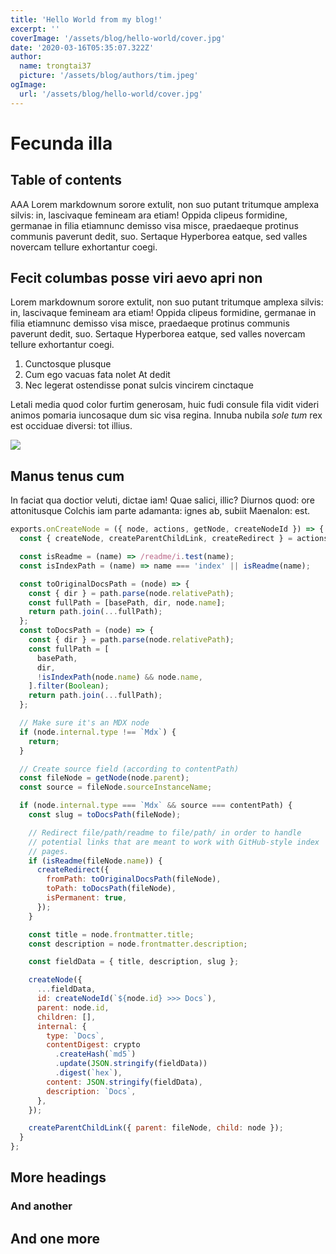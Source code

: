 ```yaml
---
title: 'Hello World from my blog!'
excerpt: ''
coverImage: '/assets/blog/hello-world/cover.jpg'
date: '2020-03-16T05:35:07.322Z'
author:
  name: trongtai37
  picture: '/assets/blog/authors/tim.jpeg'
ogImage:
  url: '/assets/blog/hello-world/cover.jpg'
---
```


# Fecunda illa

## Table of contents

AAA Lorem markdownum sorore extulit, non suo putant tritumque amplexa silvis: in,
lascivaque femineam ara etiam! Oppida clipeus formidine, germanae in filia
etiamnunc demisso visa misce, praedaeque protinus communis paverunt dedit, suo.
Sertaque Hyperborea eatque, sed valles novercam tellure exhortantur coegi.

## Fecit columbas posse viri aevo apri non

Lorem markdownum sorore extulit, non suo putant tritumque amplexa silvis: in,
lascivaque femineam ara etiam! Oppida clipeus formidine, germanae in filia
etiamnunc demisso visa misce, praedaeque protinus communis paverunt dedit, suo.
Sertaque Hyperborea eatque, sed valles novercam tellure exhortantur coegi.

1. Cunctosque plusque
2. Cum ego vacuas fata nolet At dedit
3. Nec legerat ostendisse ponat sulcis vincirem cinctaque

Letali media quod color furtim generosam, huic fudi consule fila vidit videri
animos pomaria iuncosaque dum sic visa regina. Innuba nubila _sole tum_ rex est
occiduae diversi: tot illius.

![](https://cloud.githubusercontent.com/assets/1424573/4785631/dc5ddcd2-5d82-11e4-88a2-06fdabbe4fb8.png)

## Manus tenus cum

In faciat qua doctior veluti, dictae iam! Quae salici, illic? Diurnos quod: ore
attonitusque Colchis iam parte adamanta: ignes ab, subiit Maenalon: est.

```js
exports.onCreateNode = ({ node, actions, getNode, createNodeId }) => {
  const { createNode, createParentChildLink, createRedirect } = actions;

  const isReadme = (name) => /readme/i.test(name);
  const isIndexPath = (name) => name === 'index' || isReadme(name);

  const toOriginalDocsPath = (node) => {
    const { dir } = path.parse(node.relativePath);
    const fullPath = [basePath, dir, node.name];
    return path.join(...fullPath);
  };
  const toDocsPath = (node) => {
    const { dir } = path.parse(node.relativePath);
    const fullPath = [
      basePath,
      dir,
      !isIndexPath(node.name) && node.name,
    ].filter(Boolean);
    return path.join(...fullPath);
  };

  // Make sure it's an MDX node
  if (node.internal.type !== `Mdx`) {
    return;
  }

  // Create source field (according to contentPath)
  const fileNode = getNode(node.parent);
  const source = fileNode.sourceInstanceName;

  if (node.internal.type === `Mdx` && source === contentPath) {
    const slug = toDocsPath(fileNode);

    // Redirect file/path/readme to file/path/ in order to handle
    // potential links that are meant to work with GitHub-style index
    // pages.
    if (isReadme(fileNode.name)) {
      createRedirect({
        fromPath: toOriginalDocsPath(fileNode),
        toPath: toDocsPath(fileNode),
        isPermanent: true,
      });
    }

    const title = node.frontmatter.title;
    const description = node.frontmatter.description;

    const fieldData = { title, description, slug };

    createNode({
      ...fieldData,
      id: createNodeId(`${node.id} >>> Docs`),
      parent: node.id,
      children: [],
      internal: {
        type: `Docs`,
        contentDigest: crypto
          .createHash(`md5`)
          .update(JSON.stringify(fieldData))
          .digest(`hex`),
        content: JSON.stringify(fieldData),
        description: `Docs`,
      },
    });

    createParentChildLink({ parent: fileNode, child: node });
  }
};
```

## More headings

### And another

## And one more
